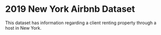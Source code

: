 # 2019 New York Airbnb Dataset
 This dataset has information regarding a client renting property through a host in New York. 
